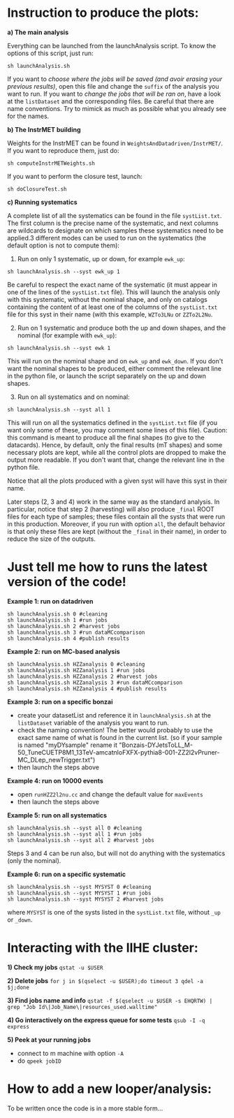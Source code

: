 Instruction to produce the plots:
=================================

**a) The main analysis**

Everything can be launched from the launchAnalysis script. To know the options of this script, just run:
```
sh launchAnalysis.sh
```

If you want to *choose where the jobs will be saved (and avoir erasing your previous results)*, open this file and change the `suffix` of the analysis you want to run.
If you want to *change the jobs that will be ran on*, have a look at the `listDataset` and the corresponding files. Be careful that there are name conventions. Try to mimick as much as possible what you already see for the names.

**b) The InstrMET building**

Weights for the InstrMET can be found in `WeightsAndDatadriven/InstrMET/`. If you want to reproduce them, just do:
```
sh computeInstrMETWeights.sh
```
If you want to perform the closure test, launch:
```
sh doClosureTest.sh
```

**c) Running systematics**

A complete list of all the systematics can be found in the file `systList.txt`. The first column is the precise name of the systematic, and next columns are wildcards to designate on which samples these systematics need to be applied.3 different modes can be used to run on the systematics (the default option is not to compute them):

1) Run on only 1 systematic, up or down, for example `ewk_up`:
```
sh launchAnalysis.sh --syst ewk_up 1
```
Be careful to respect the exact name of the systematic (it must appear in one of the lines of the `systList.txt` file). This will launch the analysis only with this systematic, without the nominal shape, and only on catalogs containing the content of at least one of the columns of the `systList.txt` file for this syst in their name (with this example, `WZTo3LNu` or `ZZTo2L2Nu`.

2) Run on 1 systematic and produce both the up and down shapes, and the nominal (for example with `ewk_up`):
```
sh launchAnalysis.sh --syst ewk 1
```
This will run on the nominal shape and on `ewk_up` and `ewk_down`. If you don't want the nominal shapes to be produced, either comment the relevant line in the python file, or launch the script separately on the up and down shapes.

3) Run on all systematics and on nominal:
```
sh launchAnalysis.sh --syst all 1
```
This will run on all the systematics defined in the `systList.txt` file (if you want only some of these, you may comment some lines of this file). Caution: this command is meant to produce all the final shapes (to give to the datacards). Hence, by default, only the final results (mT shapes) and some necessary plots are kept, while all the control plots are dropped to make the output more readable. If you don't want that, change the relevant line in the python file.

Notice that all the plots produced with a given syst will have this syst in their name.

Later steps (2, 3 and 4) work in the same way as the standard analysis. In particular, notice that step 2 (harvesting) will also produce `_final` ROOT files for each type of samples; these files contain all the systs that were run in this production. Moreover, if you run with option `all`, the default behavior is that only these files are kept (without the `_final` in their name), in order to reduce the size of the outputs.

Just tell me how to runs the latest version of the code!
=========================================================

**Example 1: run on datadriven**
```
sh launchAnalysis.sh 0 #cleaning
sh launchAnalysis.sh 1 #run jobs
sh launchAnalysis.sh 2 #harvest jobs
sh launchAnalysis.sh 3 #run dataMCcomparison
sh launchAnalysis.sh 4 #publish results
```

**Example 2: run on MC-based analysis**
```
sh launchAnalysis.sh HZZanalysis 0 #cleaning
sh launchAnalysis.sh HZZanalysis 1 #run jobs
sh launchAnalysis.sh HZZanalysis 2 #harvest jobs
sh launchAnalysis.sh HZZanalysis 3 #run dataMCcomparison
sh launchAnalysis.sh HZZanalysis 4 #publish results
```

**Example 3: run on a specific bonzai**
   - create your datasetList and reference it in `launchAnalysis.sh` at the `listDataset` variable of the analysis you want to run.
   - check the naming convention! The better would probably to use the exact same name of what is found in the current list. (so if your sample is named "myDYsample" rename it "Bonzais-DYJetsToLL_M-50_TuneCUETP8M1_13TeV-amcatnloFXFX-pythia8-001-ZZ2l2vPruner-MC_DLep_newTrigger.txt")
   - then launch the steps above

**Example 4: run on 10000 events**
   - open `runHZZ2l2nu.cc` and change the default value for `maxEvents`
   - then  launch the steps above

**Example 5: run on all systematics**
```
sh launchAnalysis.sh --syst all 0 #cleaning
sh launchAnalysis.sh --syst all 1 #run jobs
sh launchAnalysis.sh --syst all 2 #harvest jobs
```

Steps 3 and 4 can be run also, but will not do anything with the systematics (only the nominal).

**Example 6: run on a specific systematic**
```
sh launchAnalysis.sh --syst MYSYST 0 #cleaning
sh launchAnalysis.sh --syst MYSYST 1 #run jobs
sh launchAnalysis.sh --syst MYSYST 2 #harvest jobs
```

where `MYSYST` is one of the systs listed in the `systList.txt` file, without `_up` or `_down`.

Interacting with the IIHE cluster:
==============================
**1) Check my jobs**
```qstat -u $USER```

**2) Delete jobs**
```for j in $(qselect -u $USER);do timeout 3 qdel -a $j;done```

**3) Find jobs name and info**
```qstat -f $(qselect -u $USER -s EHQRTW) | grep "Job Id\|Job_Name\|resources_used.walltime"```

**4) Go interactively on the express queue for some tests**
```qsub -I -q express```

**5) Peek at your running jobs**
   - connect to m machine with option `-A`
   - do `qpeek jobID`

How to add a new looper/analysis:
=================================
To be written once the code is in a more stable form...
